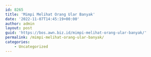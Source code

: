 ```yaml
---
id: 8265
title: 'Mimpi Melihat Orang Ular Banyak'
date: '2022-11-07T14:45:19+00:00'
author: admin
layout: post
guid: 'https://bos.awn.biz.id/mimpi-melihat-orang-ular-banyak/'
permalink: /mimpi-melihat-orang-ular-banyak/
categories:
    - Uncategorized
---
```


